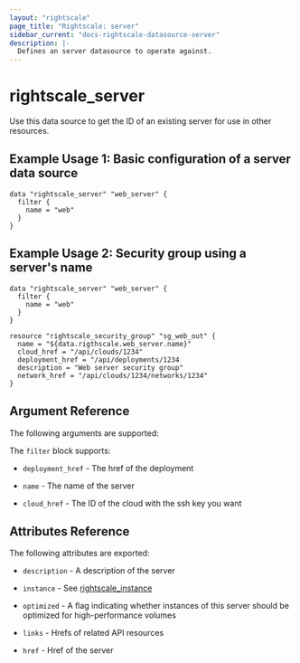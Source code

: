 ```yaml
---
layout: "rightscale"
page_title: "Rightscale: server"
sidebar_current: "docs-rightscale-datasource-server"
description: |-
  Defines an server datasource to operate against. 
---
```


# rightscale_server

Use this data source to get the ID of an existing server for use in other resources.

## Example Usage 1: Basic configuration of a server data source

```hcl
data "rightscale_server" "web_server" {
  filter {
    name = "web"
  }
}
```
## Example Usage 2: Security group using a server's name

```hcl
data "rightscale_server" "web_server" {
  filter {
    name = "web"
  }
}

resource "rightscale_security_group" "sg_web_out" {
  name = "${data.rigthscale.web_server.name}"
  cloud_href = "/api/clouds/1234"
  deployment_href = "/api/deployments/1234
  description = "Web server security group"
  network_href = "/api/clouds/1234/networks/1234"
}
```

## Argument Reference

The following arguments are supported:

The `filter` block supports:

* `deployment_href` - The href of the deployment

* `name` - The name of the server

* `cloud_href` - The ID of the cloud with the ssh key you want

## Attributes Reference

The following attributes are exported:

* `description` - A description of the server

* `instance` - See [rightscale_instance](https://github.com/rightscale/terraform-provider-rightscale/blob/master/rightscale/website/docs/r/cm_server.markdown)

* `optimized` - A flag indicating whether instances of this server should be optimized for high-performance volumes

* `links` - Hrefs of related API resources

* `href` - Href of the server
